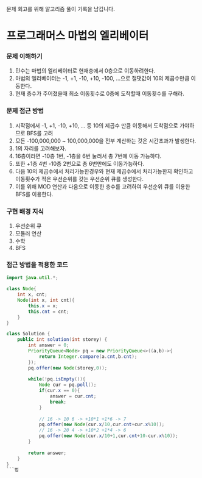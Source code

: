 문제 회고를 위해 알고리즘 풀이 기록을 남깁니다.

# 프로그래머스 마법의 엘리베이터


### 문제 이해하기
1. 민수는 마법의 엘리베이터로 현재층에서 0층으로 이동하려한다.
2. 마법의 엘리베이터는 -1, +1, -10, +10, -100, ...으로 절댓값이 10의 제곱수만큼 이동한다.
3. 현재 층수가 주어졌을때 최소 이동횟수로 0층에 도착할때 이동횟수를 구해라.

### 문제 접근 방법
1. 시작점에서 -1, +1, -10, +10, ... 등 10의 제곱수 만큼 이동해서 도착점으로 가야하므로 BFS를 고려
2. 모든 -100,000,000 ~ 100,000,000을 전부 계산하는 것은 시간초과가 발생한다.
3. 1의 자리를 고려해보자.
4. 16층이라면 -10층 1번, -1층을 6번 눌러서 총 7번에 이동 가능하다.
5. 또한 +1층 4번 -10층 2번으로 총 6번만에도 이동가능하다.
6. 다음 10의 제곱수에서 처리가능한경우와 현재 제곱수에서 처리가능한지 확인하고 이동횟수가 적은 우선순위를 갖는 우선순위 큐를 생성한다.
7. 이를 위해 MOD 연산과 다음으로 이동한 층수를 고려하여 우선순위 큐를 이용한 BFS를 이용한다.


### 구현 배경 지식
1. 우선순위 큐
2. 모듈러 연산
3. 수학
4. BFS

### 접근 방법을 적용한 코드
```java
import java.util.*;

class Node{
    int x, cnt;
    Node(int x, int cnt){
        this.x = x;
        this.cnt = cnt;
    }
}

class Solution {
    public int solution(int storey) {
        int answer = 0;
        PriorityQueue<Node> pq = new PriorityQueue<>((a,b)->{
            return Integer.compare(a.cnt,b.cnt);
        });
        pq.offer(new Node(storey,0));
        
        while(!pq.isEmpty()){
            Node cur = pq.poll();
            if(cur.x == 0){
                answer = cur.cnt;
                break;
            }
            
            // 16 -> 10 6 -> +10*1 +1*6 -> 7
            pq.offer(new Node(cur.x/10,cur.cnt+cur.x%10));
            // 16 -> 20 4 -> +10*2 +1*4 -> 6
            pq.offer(new Node(cur.x/10+1,cur.cnt+10-cur.x%10));
        }
        
        return answer;
    }
}
```법
